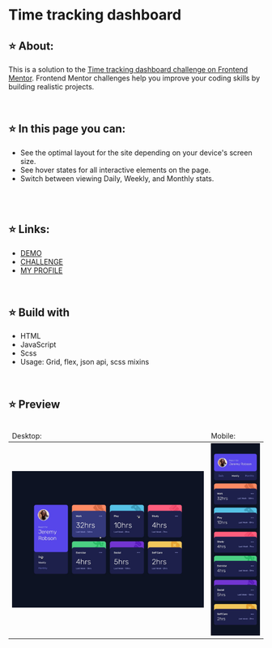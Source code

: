 
<h1 align="left">Time tracking dashboard</h1>
<h2 align="left">⭐ About:</h2>
<p align="left">This is a solution to the <a href="https://www.frontendmentor.io/challenges/time-tracking-dashboard-UIQ7167Jw">Time tracking dashboard challenge on Frontend Mentor</a>. Frontend Mentor challenges help you improve your coding skills by building realistic projects.</p>
<br>
<h2 align="left">⭐ In this page you can:</h2>

- See the optimal layout for the site depending on your device's screen size. 
- See hover states for all interactive elements on the page.
- Switch between viewing Daily, Weekly, and Monthly stats.
<br>
<br>
<h2 align="left">⭐ Links:</h2>

- <a href= "https://potatbut.github.io/time-tracking-dashboard/">DEMO</a>
- <a href= "https://www.frontendmentor.io/challenges/time-tracking-dashboard-UIQ7167Jw">CHALLENGE</a>
- <a href= "https://github.com/potatbut">MY PROFILE</a>

<br>
<h2 align="left">⭐ Build with</h2>

- HTML
- JavaScript
- Scss
- Usage: Grid, flex, json api, scss mixins
<!-- <p align="left">
<img src="https://www.svgrepo.com/show/353884/html-5.svg" width="50" height="50">
<img src="https://www.svgrepo.com/show/374061/sass.svg" width="50" height="50">
<img src="https://www.svgrepo.com/show/303206/javascript-logo.svg" width="50" height="50">
</p> -->
<br>
<h2 align="left">⭐ Preview</h2>

<table align="left">
  <thead>
    <tr>
      <td align="left">Desktop:</td>
      <td align="left">Mobile:</td>
    <tr>
  </thead>

  <tbody>
    <tr>
      <td><img width="400px" src="design/active-states.jpg"></td>
      <td><img width="100px" src="design/mobile-design.jpg"></td>
    <tr>
  </tbody>
</table>


